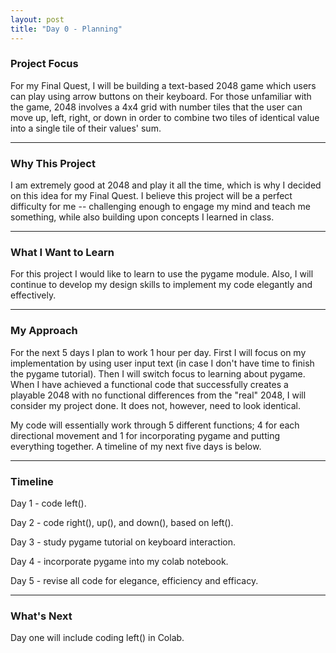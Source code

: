 ```yaml
---
layout: post
title: "Day 0 - Planning"
---
```


### Project Focus

For my Final Quest, I will be building a text-based 2048 game which users can play using arrow buttons on their keyboard. For those unfamiliar with the game, 2048 involves a 4x4 grid with number tiles that the user can move up, left, right, or down in order to combine two tiles of identical value into a single tile of their values' sum.

---

### Why This Project 

I am extremely good at 2048 and play it all the time, which is why I decided on this idea for my Final Quest. I believe this project will be a perfect difficulty for me -- challenging enough to engage my mind and teach me something, while also building upon concepts I learned in class.

---

### What I Want to Learn

For this project I would like to learn to use the pygame module. Also, I will continue to develop my design skills to implement my code elegantly and effectively.

---

### My Approach 

For the next 5 days I plan to work 1 hour per day. First I will focus on my implementation by using user input text (in case I don't have time to finish the pygame tutorial). Then I will switch focus to learning about pygame. When I have achieved a functional code that successfully creates a playable 2048 with no functional differences from the "real" 2048, I will consider my project done. It does not, however, need to look identical.

My code will essentially work through 5 different functions; 4 for each directional movement and 1 for incorporating pygame and putting everything together. A timeline of my next five days is below.

---

### Timeline

Day 1 - code left().

Day 2 - code right(), up(), and down(), based on left().

Day 3 - study pygame tutorial on keyboard interaction.

Day 4 - incorporate pygame into my colab notebook.

Day 5 - revise all code for elegance, efficiency and efficacy.

---

### What's Next

Day one will include coding left() in Colab.
